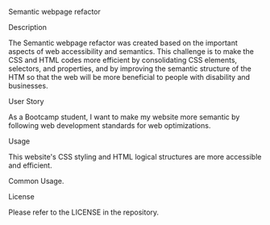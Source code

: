 Semantic webpage refactor

Description

The Semantic webpage refactor was created based on the important aspects of web accessibility and semantics. This challenge is to make the CSS and HTML codes more efficient by consolidating CSS elements, selectors, and properties, and by improving the semantic structure of the HTM so that the web will be more beneficial to people with disability and businesses.  

User Story
 
As a Bootcamp student, I want to make my website more semantic by following web development standards for web optimizations.


Usage
 
This website's CSS styling and HTML logical structures are more accessible and efficient.

Common Usage.


License 

Please refer to the LICENSE in the repository.
